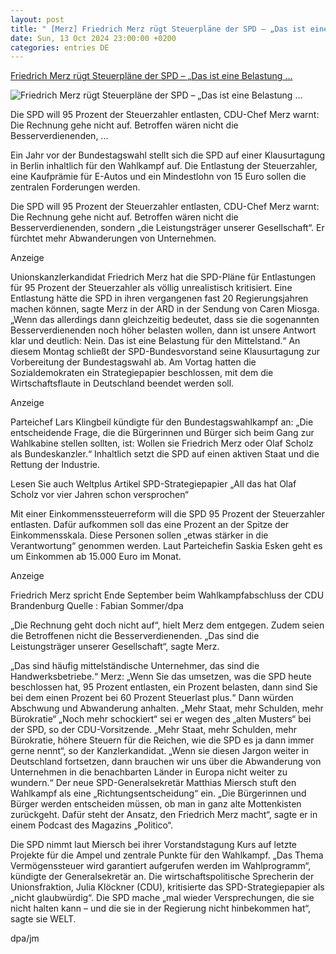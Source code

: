 ```yaml
---
layout: post
title: " [Merz] Friedrich Merz rügt Steuerpläne der SPD – „Das ist eine Belastung ..."
date: Sun, 13 Oct 2024 23:00:00 +0200
categories: entries DE
---
```

[Friedrich Merz rügt Steuerpläne der SPD – „Das ist eine Belastung ...](https://www.welt.de/politik/deutschland/article253994546/Friedrich-Merz-ruegt-Steuerplaene-der-SPD-Das-ist-eine-Belastung-fuer-den-Mittelstand.html)

![Friedrich Merz rügt Steuerpläne der SPD – „Das ist eine Belastung ...](https://img.welt.de/img/politik/deutschland/mobile253994554/8037936747-ci16x9-w1200/Vor-Landtagswahl-in-Brandenburg-CDU-Wahlkampfabschluss.jpg)

Die SPD will 95 Prozent der Steuerzahler entlasten, CDU-Chef Merz warnt: Die Rechnung gehe nicht auf. Betroffen wären nicht die Besserverdienenden, ...

Ein Jahr vor der Bundestagswahl stellt sich die SPD auf einer Klausurtagung in Berlin inhaltlich für den Wahlkampf auf. Die Entlastung der Steuerzahler, eine Kaufprämie für E-Autos und ein Mindestlohn von 15 Euro sollen die zentralen Forderungen werden.

Die SPD will 95 Prozent der Steuerzahler entlasten, CDU-Chef Merz warnt: Die Rechnung gehe nicht auf. Betroffen wären nicht die Besserverdienenden, sondern „die Leistungsträger unserer Gesellschaft“. Er fürchtet mehr Abwanderungen von Unternehmen.

Anzeige

Unionskanzlerkandidat Friedrich Merz hat die SPD-Pläne für Entlastungen für 95 Prozent der Steuerzahler als völlig unrealistisch kritisiert. Eine Entlastung hätte die SPD in ihren vergangenen fast 20 Regierungsjahren machen können, sagte Merz in der ARD in der Sendung von Caren Miosga. „Wenn das allerdings dann gleichzeitig bedeutet, dass sie die sogenannten Besserverdienenden noch höher belasten wollen, dann ist unsere Antwort klar und deutlich: Nein. Das ist eine Belastung für den Mittelstand.“ An diesem Montag schließt der SPD-Bundesvorstand seine Klausurtagung zur Vorbereitung der Bundestagswahl ab. Am Vortag hatten die Sozialdemokraten ein Strategiepapier beschlossen, mit dem die Wirtschaftsflaute in Deutschland beendet werden soll.

Anzeige

Parteichef Lars Klingbeil kündigte für den Bundestagswahlkampf an: „Die entscheidende Frage, die die Bürgerinnen und Bürger sich beim Gang zur Wahlkabine stellen sollten, ist: Wollen sie Friedrich Merz oder Olaf Scholz als Bundeskanzler.“ Inhaltlich setzt die SPD auf einen aktiven Staat und die Rettung der Industrie.

Lesen Sie auch Weltplus Artikel SPD-Strategiepapier „All das hat Olaf Scholz vor vier Jahren schon versprochen“

Mit einer Einkommenssteuerreform will die SPD 95 Prozent der Steuerzahler entlasten. Dafür aufkommen soll das eine Prozent an der Spitze der Einkommensskala. Diese Personen sollen „etwas stärker in die Verantwortung“ genommen werden. Laut Parteichefin Saskia Esken geht es um Einkommen ab 15.000 Euro im Monat.

Anzeige

Friedrich Merz spricht Ende September beim Wahlkampfabschluss der CDU Brandenburg Quelle : Fabian Sommer/dpa

„Die Rechnung geht doch nicht auf“, hielt Merz dem entgegen. Zudem seien die Betroffenen nicht die Besserverdienenden. „Das sind die Leistungsträger unserer Gesellschaft“, sagte Merz.

„Das sind häufig mittelständische Unternehmer, das sind die Handwerksbetriebe.“ Merz: „Wenn Sie das umsetzen, was die SPD heute beschlossen hat, 95 Prozent entlasten, ein Prozent belasten, dann sind Sie bei dem einen Prozent bei 60 Prozent Steuerlast plus.“ Dann würden Abschwung und Abwanderung anhalten. „Mehr Staat, mehr Schulden, mehr Bürokratie“ „Noch mehr schockiert“ sei er wegen des „alten Musters“ bei der SPD, so der CDU-Vorsitzende. „Mehr Staat, mehr Schulden, mehr Bürokratie, höhere Steuern für die Reichen, wie die SPD es ja dann immer gerne nennt“, so der Kanzlerkandidat. „Wenn sie diesen Jargon weiter in Deutschland fortsetzen, dann brauchen wir uns über die Abwanderung von Unternehmen in die benachbarten Länder in Europa nicht weiter zu wundern.“ Der neue SPD-Generalsekretär Matthias Miersch stuft den Wahlkampf als eine „Richtungsentscheidung“ ein. „Die Bürgerinnen und Bürger werden entscheiden müssen, ob man in ganz alte Mottenkisten zurückgeht. Dafür steht der Ansatz, den Friedrich Merz macht“, sagte er in einem Podcast des Magazins „Politico“.

Die SPD nimmt laut Miersch bei ihrer Vorstandstagung Kurs auf letzte Projekte für die Ampel und zentrale Punkte für den Wahlkampf. „Das Thema Vermögenssteuer wird garantiert aufgerufen werden im Wahlprogramm“, kündigte der Generalsekretär an. Die wirtschaftspolitische Sprecherin der Unionsfraktion, Julia Klöckner (CDU), kritisierte das SPD-Strategiepapier als „nicht glaubwürdig“. Die SPD mache „mal wieder Versprechungen, die sie nicht halten kann – und die sie in der Regierung nicht hinbekommen hat“, sagte sie WELT.

dpa/jm

